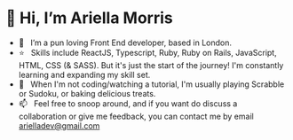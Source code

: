 # 👋 Hi, I’m Ariella Morris
- 👀  &nbsp; I’m a pun loving Front End developer, based in London.
- :star: &nbsp; Skills include ReactJS, Typescript, Ruby, Ruby on Rails, JavaScript, HTML, CSS (& SASS). But it's just the start of the journey! I'm constantly learning and expanding my skill set.
- :blue_heart: &nbsp; When I'm not coding/watching a tutorial, I'm usually playing Scrabble or Sudoku, or baking delicious treats.
- 📫  &nbsp; Feel free to snoop around, and if you want do discuss a collaboration or give me feedback, you can contact me by email [arielladev@gmail.com](arielladev@gmail.com)
